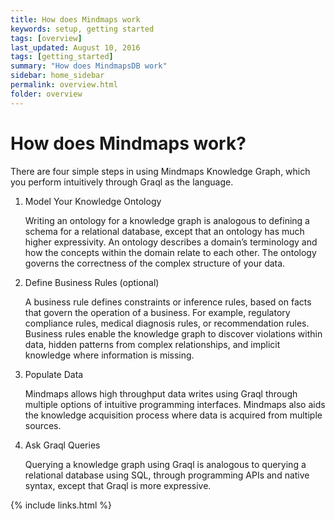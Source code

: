 ```yaml
---
title: How does Mindmaps work
keywords: setup, getting started
tags: [overview]
last_updated: August 10, 2016
tags: [getting_started]
summary: "How does MindmapsDB work"
sidebar: home_sidebar
permalink: overview.html
folder: overview
---
```

How does Mindmaps work?
=======================

There are four simple steps in using Mindmaps Knowledge Graph, which you
perform intuitively through Graql as the language.

1. Model Your Knowledge Ontology

    Writing an ontology for a knowledge graph is analogous to defining a
    schema for a relational database, except that an ontology has much higher
    expressivity. An ontology  describes a domain’s terminology and how the
    concepts within the domain relate to each other. The ontology governs the
    correctness of the complex structure of your data.

2. Define Business Rules (optional)

    A business rule defines constraints or inference rules, based on facts
    that govern the operation of a business. For example, regulatory
    compliance rules, medical diagnosis rules, or recommendation rules.
    Business rules enable the knowledge graph to discover violations within
    data, hidden patterns from complex relationships, and implicit knowledge
    where information is missing.

3. Populate Data
    
    Mindmaps allows high throughput data writes using Graql through multiple
    options of intuitive programming interfaces. Mindmaps also aids the
    knowledge acquisition process where data is acquired from multiple
    sources.

4. Ask Graql Queries

    Querying a knowledge graph using Graql is analogous to querying a
    relational database using SQL, through programming APIs and native syntax,
    except that <span data-toggle="tooltip" data-original-title="{{site.data.definitions.graql}}">Graql</span> is more expressive.

{% include links.html %}
